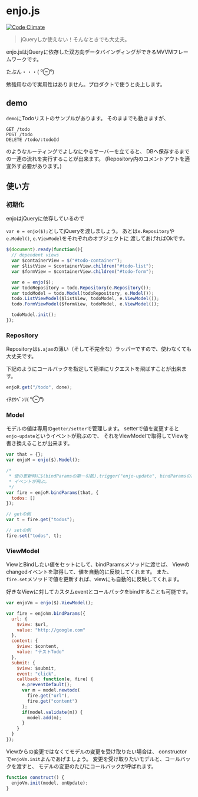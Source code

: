 # enjo.js

[![Code Climate](https://codeclimate.com/github/matsu-chara/enjo.js/badges/gpa.svg)](https://codeclimate.com/github/matsu-chara/enjo.js)

> jQueryしか使えない！そんなときでも大丈夫。

enjo.jsはjQueryに依存した双方向データバインディングができるMVVMフレームワークです。

たぶん・・・( ⁰⊖⁰)

勉強用なので実用性はありません。プロダクトで使うと炎上します。

## demo

`demo`にTodoリストのサンプルがあります。
そのままでも動きますが、

```
GET /todo
POST /todo
DELETE /todo/:todoId
```

のようなルーティングでよしなにやるサーバーを立てると、
DBへ保存するまでの一連の流れを実行することが出来ます。
(Repository内のコメントアウトを適宜外す必要があります。)

## 使い方

### 初期化

enjoはjQueryに依存しているので

`var e = enjo($);`としてjQueryを渡しましょう。
あとは`e.Repository`や`e.Model()`, `e.ViewModel`をそれぞれのオブジェクトに
渡してあげればOkです。

```javascript
$(document).ready(function(){
  // dependent views
  var $containerView = $("#todo-container");
  var $listView = $containerView.children("#todo-list");
  var $formView = $containerView.children("#todo-form");

  var e = enjo($);
  var todoRepository = todo.Repository(e.Repository());
  var todoModel = todo.Model(todoRepository, e.Model());
  todo.ListViewModel($listView, todoModel, e.ViewModel());
  todo.FormViewModel($formView, todoModel, e.ViewModel());

  todoModel.init();
});
```

### Repository

Repositoryは`$.ajax`の薄い（そして不完全な）ラッパーですので、使わなくても大丈夫です。

下記のようにコールバックを指定して簡単にリクエストを飛ばすことが出来ます。

```javascript
enjoR.get("/todo", done);
```

ｲﾁｵｳﾍﾞﾝﾘ( ⁰⊖⁰)

### Model

モデルの値は専用の`getter/setter`で管理します。
setterで値を変更すると`enjo-update`というイベントが飛ぶので、
それをViewModelで取得してViewを書き換えることが出来ます。

```javascript
var that = {};
var enjoM = enjo($).Model();

/*
 * 値の更新時に$(bindParamsの第一引数).trigger("enjo-update", bindParamsの第二引数)という
 * イベントが飛ぶ。
 */
var fire = enjoM.bindParams(that, {
  todos: []
});

// getの例
var t = fire.get("todos");

// setの例
fire.set("todos", t);
```

### ViewModel

ViewとBindしたい値をセットにして、bindParamsメソッドに渡せば、
Viewのchangedイベントを取得して、値を自動的に反映してくれます。
また、`fire.set`メソッドで値を更新すれば、viewにも自動的に反映してくれます。

好きなViewに対してカスタムeventとコールバックをbindすることも可能です。


```javascript
var enjoVm = enjo($).ViewModel();

var fire = enjoVm.bindParams({
  url: {
    $view: $url,
    value: "http://google.com"
  },
  content: {
    $view: $content,
    value: "テストTodo"
  },
  submit: {
    $view: $submit,
    event: "click",
    callback: function(e, fire) {
      e.preventDefault();
      var m = model.newtodo(
        fire.get("url"),
        fire.get("content")
      );
      if(model.validate(m)) {
        model.add(m);
      }
    }
  }
});
```

Viewからの変更ではなくてモデルの変更を受け取りたい場合は、
constructorで`enjoVm.init`よんであげましょう。
変更を受け取りたいモデルと、コールバックを渡すと、
モデルの変更のたびにコールバックが呼ばれます。

```javascript
function construct() {
  enjoVm.init(model, onUpdate);
}
```
